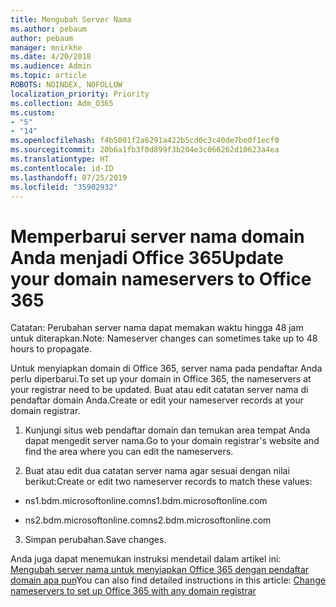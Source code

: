 ```yaml
---
title: Mengubah Server Nama
ms.author: pebaum
author: pebaum
manager: mnirkhe
ms.date: 4/20/2018
ms.audience: Admin
ms.topic: article
ROBOTS: NOINDEX, NOFOLLOW
localization_priority: Priority
ms.collection: Adm_O365
ms.custom:
- "5"
- "14"
ms.openlocfilehash: f4b5001f2a6291a422b5cd0c3c40de7be0f1ecf0
ms.sourcegitcommit: 20b6a1fb3f0d899f3b204e3c066262d10623a4ea
ms.translationtype: HT
ms.contentlocale: id-ID
ms.lasthandoff: 07/25/2019
ms.locfileid: "35902932"
---
```

# <a name="update-your-domain-nameservers-to-office-365"></a><span data-ttu-id="f2ecd-102">Memperbarui server nama domain Anda menjadi Office 365</span><span class="sxs-lookup"><span data-stu-id="f2ecd-102">Update your domain nameservers to Office 365</span></span>

<span data-ttu-id="f2ecd-103">Catatan: Perubahan server nama dapat memakan waktu hingga 48 jam untuk diterapkan.</span><span class="sxs-lookup"><span data-stu-id="f2ecd-103">Note: Nameserver changes can sometimes take up to 48 hours to propagate.</span></span>
  
<span data-ttu-id="f2ecd-104">Untuk menyiapkan domain di Office 365, server nama pada pendaftar Anda perlu diperbarui.</span><span class="sxs-lookup"><span data-stu-id="f2ecd-104">To set up your domain in Office 365, the nameservers at your registrar need to be updated.</span></span> <span data-ttu-id="f2ecd-105">Buat atau edit catatan server nama di pendaftar domain Anda.</span><span class="sxs-lookup"><span data-stu-id="f2ecd-105">Create or edit your nameserver records at your domain registrar.</span></span>
  
1. <span data-ttu-id="f2ecd-106">Kunjungi situs web pendaftar domain dan temukan area tempat Anda dapat mengedit server nama.</span><span class="sxs-lookup"><span data-stu-id="f2ecd-106">Go to your domain registrar's website and find the area where you can edit the nameservers.</span></span>
  
2. <span data-ttu-id="f2ecd-107">Buat atau edit dua catatan server nama agar sesuai dengan nilai berikut:</span><span class="sxs-lookup"><span data-stu-id="f2ecd-107">Create or edit two nameserver records to match these values:</span></span>

  - <span data-ttu-id="f2ecd-108">ns1.bdm.microsoftonline.com</span><span class="sxs-lookup"><span data-stu-id="f2ecd-108">ns1.bdm.microsoftonline.com</span></span>

  - <span data-ttu-id="f2ecd-109">ns2.bdm.microsoftonline.com</span><span class="sxs-lookup"><span data-stu-id="f2ecd-109">ns2.bdm.microsoftonline.com</span></span>

3. <span data-ttu-id="f2ecd-110">Simpan perubahan.</span><span class="sxs-lookup"><span data-stu-id="f2ecd-110">Save changes.</span></span>

<span data-ttu-id="f2ecd-111">Anda juga dapat menemukan instruksi mendetail dalam artikel ini: [Mengubah server nama untuk menyiapkan Office 365 dengan pendaftar domain apa pun](https://support.office.com/article/Change-nameservers-at-any-domain-registrar-to-set-up-Office-365-a8b487a9-2a45-4581-9dc4-5d28a47010a2.aspx)</span><span class="sxs-lookup"><span data-stu-id="f2ecd-111">You can also find detailed instructions in this article: [Change nameservers to set up Office 365 with any domain registrar](https://support.office.com/article/Change-nameservers-at-any-domain-registrar-to-set-up-Office-365-a8b487a9-2a45-4581-9dc4-5d28a47010a2.aspx)</span></span>
  